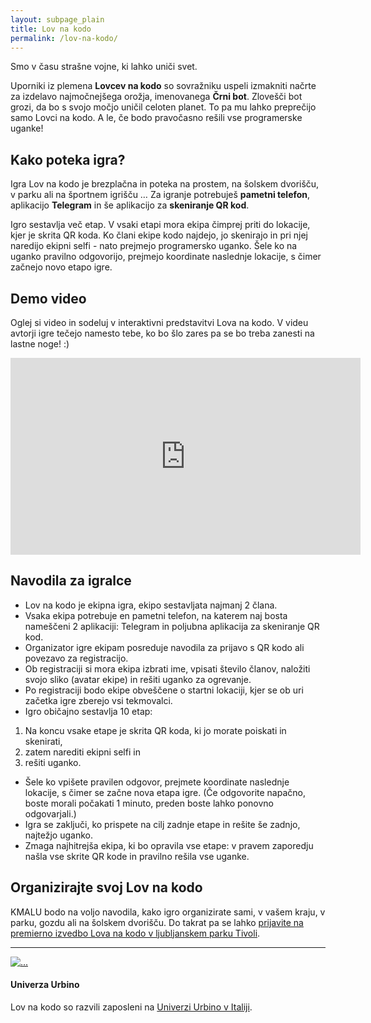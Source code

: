 ```yaml
---
layout: subpage_plain
title: Lov na kodo
permalink: /lov-na-kodo/
---
```


Smo v času strašne vojne, ki lahko uniči svet.

Uporniki iz plemena **Lovcev na kodo** so sovražniku uspeli izmakniti načrte za izdelavo najmočnejšega orožja, imenovanega **Črni bot**. Zlovešči bot grozi, da bo s svojo močjo uničil celoten planet. To pa mu lahko preprečijo samo Lovci na kodo. A le, če bodo pravočasno rešili vse programerske uganke!


## Kako poteka igra?
Igra Lov na kodo je brezplačna in poteka na prostem, na šolskem dvorišču, v parku ali na športnem igrišču … Za igranje potrebuješ **pametni telefon**, aplikacijo **Telegram** in še aplikacijo za **skeniranje QR kod**.

Igro sestavlja več etap. V vsaki etapi mora ekipa čimprej priti do lokacije, kjer je skrita QR koda. Ko člani ekipe kodo najdejo, jo skenirajo in pri njej naredijo ekipni selfi - nato prejmejo programersko uganko. Šele ko na uganko pravilno odgovorijo, prejmejo koordinate naslednje lokacije, s čimer začnejo novo etapo igre.


## Demo video
Oglej si video in sodeluj v interaktivni predstavitvi Lova na kodo. V videu avtorji igre tečejo namesto tebe, ko bo šlo zares pa se bo treba zanesti na lastne noge! :)

<iframe width="560" height="315" src="https://www.youtube.com/embed/8tu0XYLRqaM" frameborder="0" allowfullscreen></iframe>

## Navodila za igralce
* Lov na kodo je ekipna igra, ekipo sestavljata najmanj 2 člana.
* Vsaka ekipa potrebuje en pametni telefon, na katerem naj bosta nameščeni 2 aplikaciji: Telegram in poljubna aplikacija za skeniranje QR kod.
* Organizator igre ekipam posreduje navodila za prijavo s QR kodo ali povezavo za registracijo.
* Ob registraciji si mora ekipa izbrati ime, vpisati število članov, naložiti svojo sliko (avatar ekipe) in rešiti uganko za ogrevanje.
* Po registraciji bodo ekipe obveščene o startni lokaciji, kjer se ob uri začetka igre zberejo vsi tekmovalci.
* Igro običajno sestavlja 10 etap: 
 1. Na koncu vsake etape je skrita QR koda, ki jo morate poiskati in skenirati, 
 2. zatem narediti ekipni selfi in 
 3. rešiti uganko.
* Šele ko vpišete pravilen odgovor, prejmete koordinate naslednje lokacije, s čimer se začne nova etapa igre. 
(Če odgovorite napačno, boste morali počakati 1 minuto, preden boste lahko ponovno odgovarjali.)
* Igra se zaključi, ko prispete na cilj zadnje etape in rešite še zadnjo, najtežjo uganko.
* Zmaga najhitrejša ekipa, ki bo opravila vse etape: v pravem zaporedju našla vse skrite QR kode in pravilno rešila vse uganke.

## Organizirajte svoj Lov na kodo
KMALU bodo na voljo navodila, kako igro organizirate sami, v vašem kraju, v parku, gozdu ali na šolskem dvorišču. 
Do takrat pa se lahko <a href="http://events.codeweek.eu/view/142624/lov-na-kodo/" target="_blank">prijavite na premierno izvedbo Lova na kodo v ljubljanskem parku Tivoli</a>.

<hr>

<div class="media">
  <div class="media-left">
    <a href="#">
      <img class="media-object logo-small" src="{{ site.baseurl }}/assets/img/partners/urbino_400x400.png" alt="...">
    </a>
  </div>
  <div class="media-body">
    <h4 class="media-heading">Univerza Urbino</h4>
    Lov na kodo so razvili zaposleni na <a href="http://informatica.uniurb.it/en/home-en/" target="_blank">Univerzi Urbino v Italiji</a>.
  </div>
</div>
